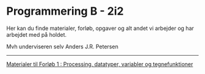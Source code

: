 # Programmering B - 2i2

Her kan du finde materialer, forløb, opgaver og alt andet vi arbejder og har arbejdet med på holdet.

Mvh underviseren selv Anders J.R. Petersen

---

[Materialer til Forløb 1 : Processing, datatyper, variabler og tegnefunktioner](forlob1_intro/forlob1.md)
